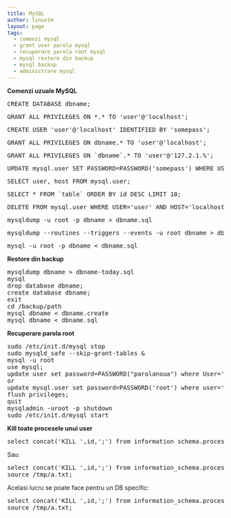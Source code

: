 ```yaml
---
title: MySQL 
author: linuxtm
layout: page
tags:
  - comenzi mysql
  - grant user parola mysql
  - recuperare parola root mysql
  - mysql restore din backup
  - mysql backup
  - administrare mysql
---
```


**Comenzi uzuale MySQL**

<pre>CREATE DATABASE dbname;</pre>
<pre>GRANT ALL PRIVILEGES ON *.* TO 'user'@'localhost';</pre>
<pre>CREATE USER 'user'@'localhost' IDENTIFIED BY 'somepass'; </pre>
<pre>GRANT ALL PRIVILEGES ON dbname.* TO 'user'@'localhost';</pre>
<pre>GRANT ALL PRIVILEGES ON `dbname`.* TO 'user'@'127.2.1.%';</pre>
<pre>UPDATE mysql.user SET PASSWORD=PASSWORD('somepass') WHERE USER='user';</pre>
<pre>SELECT user, host FROM mysql.user;</pre>
<pre>SELECT * FROM `table` ORDER BY id DESC LIMIT 10;</pre>
<pre>DELETE FROM mysql.user WHERE USER='user' AND HOST='localhost';</pre>
<pre>mysqldump -u root -p dbname > dbname.sql</pre>
<pre>mysqldump --routines --triggers --events -u root dbname > dbname.sql</pre>
<pre>mysql -u root -p dbname < dbname.sql</pre>

**Restore din backup**
<pre>
mysqldump dbname > dbname-today.sql
mysql
drop database dbname;
create database dbname;
exit
cd /backup/path
mysql dbname &lt; dbname.create 
mysql dbname &lt; dbname.sql
</pre>

**Recuperare parola root**
<pre>
sudo /etc/init.d/mysql stop
sudo mysqld_safe --skip-grant-tables &
mysql -u root
use mysql;
update user set password=PASSWORD("parolanoua") where User='root';
or
update mysql.user set password=PASSWORD('root') where user='root';
flush privileges;
quit
mysqladmin -uroot -p shutdown
sudo /etc/init.d/mysql start
</pre>

**Kill toate procesele unui user**
<pre>select concat('KILL ',id,';') from information_schema.processlist where user='username';</pre>
Sau:
<pre>
select concat('KILL ',id,';') from information_schema.processlist where user='username' into outfile '/tmp/a.txt';
source /tmp/a.txt;
</pre>

Acelasi lucru se poate face pentru un DB specific:
<pre>
select concat('KILL ',id,';') from information_schema.processlist where db='dbname' into outfile '/tmp/a.txt';
source /tmp/a.txt;
</pre>
